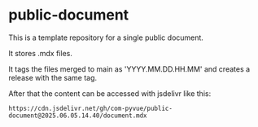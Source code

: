 # public-document
This is a template repository for a single public document.

It stores .mdx files.

It tags the files merged to main as 'YYYY.MM.DD.HH.MM' and creates a release with the same tag.

After that the content can be accessed with jsdelivr like this:
```url
https://cdn.jsdelivr.net/gh/com-pyvue/public-document@2025.06.05.14.40/document.mdx
```

